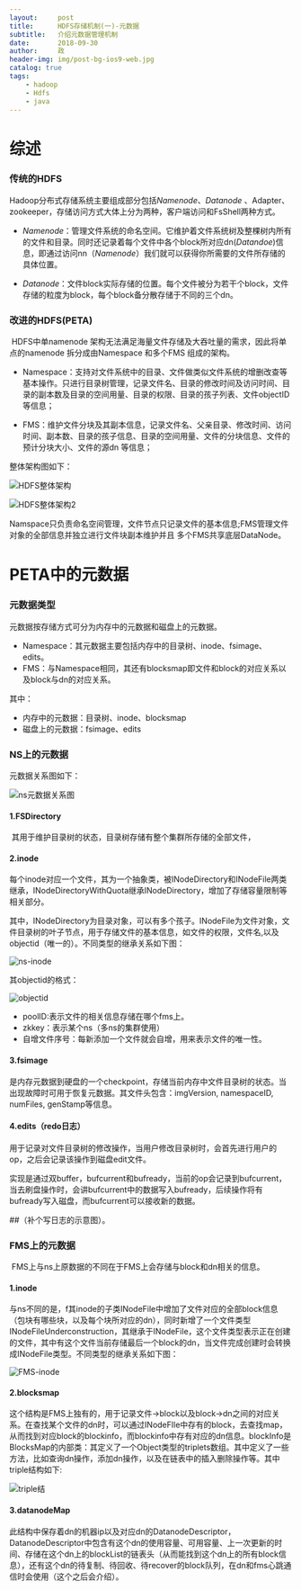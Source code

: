 ```yaml
---
layout:     post
title:      HDFS存储机制(一)-元数据
subtitle:   介绍元数据管理机制
date:       2018-09-30
author:     政
header-img: img/post-bg-ios9-web.jpg
catalog: true
tags:
    - hadoop
    - Hdfs
    - java
---
```


# 综述

### 传统的HDFS

​	Hadoop分布式存储系统主要组成部分包括*Namenode*、*Datanode* 、Adapter、zookeeper，存储访问方式大体上分为两种，客户端访问和FsShell两种方式。

- *Namenode*：管理文件系统的命名空间。它维护着文件系统树及整棵树内所有的文件和目录。同时还记录着每个文件中各个block所对应dn(*Datandoe*)信息，即通过访问nn（*Namenode*）我们就可以获得你所需要的文件所存储的具体位置。

- *Datanode*：文件block实际存储的位置。每个文件被分为若干个block，文件存储的粒度为block，每个block备分散存储于不同的三个dn。

### 改进的HDFS(PETA)

​	HDFS中单namenode 架构无法满足海量文件存储及大吞吐量的需求，因此将单点的namenode 拆分成由Namespace 和多个FMS 组成的架构。

- Namespace：支持对文件系统中的目录、文件做类似文件系统的增删改查等基本操作。只进行目录树管理，记录文件名、目录的修改时间及访问时间、目录的副本数及目录的空间用量、目录的权限、目录的孩子列表、文件objectID 等信息；

- FMS：维护文件分块及其副本信息，记录文件名、父亲目录、修改时间、访问时间、副本数、目录的孩子信息、目录的空间用量、文件的分块信息、文件的预计分块大小、文件的源dn 等信息；

整体架构图如下：

![HDFS整体架构](/img/HDFS/HDFS整体架构.png)

![HDFS整体架构2](/img/HDFS/HDFS整体架构2.png)

Namspace只负责命名空间管理，文件节点只记录文件的基本信息;FMS管理文件对象的全部信息并独立进行文件块副本维护并且 多个FMS共享底层DataNode。

# PETA中的元数据

### 元数据类型

元数据按存储方式可分为内存中的元数据和磁盘上的元数据。

* Namespace：其元数据主要包括内存中的目录树、inode、fsimage、edits。
* FMS：与Namespace相同，其还有blocksmap即文件和block的对应关系以及block与dn的对应关系。

其中：

* 内存中的元数据：目录树、inode、blocksmap
* 磁盘上的元数据：fsimage、edits

### NS上的元数据

元数据关系图如下：

![ns元数据关系图](/img/HDFS/Ns元数据关系图.png)

#### 1.FSDirectory

​	其用于维护目录树的状态，目录树存储有整个集群所存储的全部文件，

#### 2.inode

​	每个inode对应一个文件，其为一个抽象类，被INodeDirectory和INodeFile两类继承，INodeDirectoryWithQuota继承INodeDirectory，增加了存储容量限制等相关部分。

​	其中，INodeDirectory为目录对象，可以有多个孩子。INodeFile为文件对象，文件目录树的叶子节点，用于存储文件的基本信息，如文件的权限，文件名,以及objectid（唯一的）。不同类型的继承关系如下图：

![ns-inode](/img/HDFS/ns-inode.png)

其objectid的格式：

![objectid](/img/HDFS/objectid.png)

* poolID:表示文件的相关信息存储在哪个fms上。
* zkkey：表示某个ns（多ns的集群使用）
* 自增文件序号：每新添加一个文件就会自增，用来表示文件的唯一性。

#### 3.fsimage

​	是内存元数据到硬盘的一个checkpoint，存储当前内存中文件目录树的状态。当出现故障时可用于恢复元数据。其文件头包含：imgVersion, namespaceID, numFiles, genStamp等信息。

#### 4.edits（redo日志）

​	用于记录对文件目录树的修改操作，当用户修改目录树时，会首先进行用户的op，之后会记录该操作到磁盘edit文件。

​	实现是通过双buffer，bufcurrent和bufready，当前的op会记录到bufcurrent，当去刷盘操作时，会讲bufcurrent中的数据写入bufready，后续操作将有bufready写入磁盘，而bufcurrent可以接收新的数据。

##（补个写日志的示意图）。

### FMS上的元数据

​	FMS上与ns上原数据的不同在于FMS上会存储与block和dn相关的信息。

#### 1.inode

​	与ns不同的是，f其inode的子类INodeFile中增加了文件对应的全部block信息（包块有哪些块，以及每个块所对应的dn），同时新增了一个文件类型INodeFileUnderconstruction，其继承于INodeFile，这个文件类型表示正在创建的文件，其中有这个文件当前存储最后一个block的dn，当文件完成创建时会转换成INodeFile类型。不同类型的继承关系如下图：

![FMS-inode](/img/HDFS/FMS-inode.png)

#### 2.blocksmap

​	这个结构是FMS上独有的，用于记录文件->block以及block->dn之间的对应关系。在查找某个文件的dn时，可以通过INodeFIle中存有的block，去查找map，从而找到对应block的blockinfo，而blockinfo中存有对应的dn信息。blockInfo是BlocksMap的内部类：其定义了一个Object类型的triplets数组。其中定义了一些方法，比如查询dn操作，添加dn操作，以及在链表中的插入删除操作等。其中triple结构如下:

![triple结](/img/HDFS/triple结构.png)

#### 3.datanodeMap

​	此结构中保存着dn的机器ip以及对应dn的DatanodeDescriptor，DatanodeDescriptor中包含有这个dn的使用容量、可用容量、上一次更新的时间、存储在这个dn上的blockList的链表头（从而能找到这个dn上的所有block信息），还有这个dn的待复制、待回收、待recover的block队列，在dn和fms心跳通信时会使用（这个之后会介绍）。

